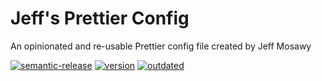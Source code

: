 # Jeff's Prettier Config

An opinionated and re-usable Prettier config file created by Jeff Mosawy

[![semantic-release](https://img.shields.io/badge/%20%20%F0%9F%93%A6%F0%9F%9A%80-semantic--release-e10079.svg)](https://github.com/semantic-release/semantic-release)
[![version](https://img.shields.io/github/package-json/v/jmosawy/prettier-config)](https://github.com/jmosawy/prettier-config/)
[![outdated](https://img.shields.io/librariesio/release/npm/@jmosawy/prettier-config)](https://github.com/jmosawy/prettier-config/)
